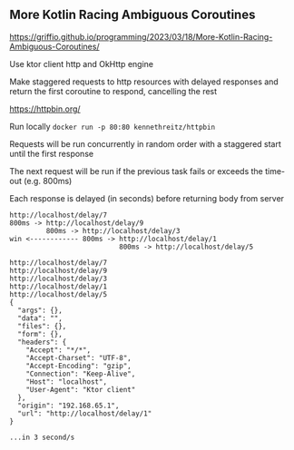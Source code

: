 ## More Kotlin Racing Ambiguous Coroutines

https://griffio.github.io/programming/2023/03/18/More-Kotlin-Racing-Ambiguous-Coroutines/

Use ktor client http and OkHttp engine

Make staggered requests to http resources with delayed responses and return the first coroutine to respond, cancelling the rest

https://httpbin.org/

Run locally `docker run -p 80:80 kennethreitz/httpbin`

Requests will be run concurrently in random order with a staggered start until the first response

The next request will be run if the previous task fails or exceeds the time-out (e.g. 800ms)

Each response is delayed (in seconds) before returning body from server

```
http://localhost/delay/7
800ms -> http://localhost/delay/9
         800ms -> http://localhost/delay/3
win <------------ 800ms -> http://localhost/delay/1
                           800ms -> http://localhost/delay/5
```

```
http://localhost/delay/7
http://localhost/delay/9
http://localhost/delay/3
http://localhost/delay/1
http://localhost/delay/5
{
  "args": {}, 
  "data": "", 
  "files": {}, 
  "form": {}, 
  "headers": {
    "Accept": "*/*", 
    "Accept-Charset": "UTF-8", 
    "Accept-Encoding": "gzip", 
    "Connection": "Keep-Alive", 
    "Host": "localhost", 
    "User-Agent": "Ktor client"
  }, 
  "origin": "192.168.65.1", 
  "url": "http://localhost/delay/1"
}

...in 3 second/s

```
